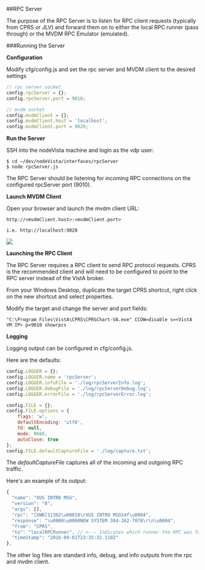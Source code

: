 ##RPC Server 

The purpose of the RPC Server is to listen for RPC client requests (typically from CPRS or JLV) and forward them on to either the local RPC runner (pass through) or the MVDM RPC Emulator (emulated).


###Running the Server

**Configuration**

Modify cfg/config.js and set the rpc server and MVDM client to the desired settings

```javascript
// rpc server socket
config.rpcServer = {};
config.rpcServer.port = 9010;

// mvdm socket
config.mvdmClient = {};
config.mvdmClient.host = 'localhost';
config.mvdmClient.port = 9020;
```

**Run the Server**

SSH into the nodeVista machine and login as the vdp user:

```
$ cd ~/dev/nodeVista/interfaces/rpcServer
$ node rpcServer.js
```
The RPC Server should be listening for incoming RPC connections on the configured rpcServer port (9010). 

**Launch MVDM Client**

Open your browser and launch the mvdm client URL: 
```
http://<mvdmClient.host>:<mvdmClient.port>

i.e. http://localhost:9020
```

![](https://github.com/vistadataproject/nodeVISTA/blob/master/interfaces/rpcServer/screenshots/mvdmEvents.jpg)

**Launching the RPC Client**

The RPC Server requires a RPC client to send RPC protocol requests. CPRS is the recommended client and will need to be configured to point to the RPC server instead of the VistA broker.

From your Windows Desktop, duplicate the target CPRS shortcut, right click on the new shortcut and select properties. 

Modify the target and change the server and port fields:

```
"C:\Program Files\VistA\CPRS\CPRSChart-VA.exe" CCOW=disable s=<VistA VM IP> p=9010 showrpcs
```

**Logging**

Logging output can be configured in cfg/config.js. 

Here are the defaults:

``` javascript
config.LOGGER = {};
config.LOGGER.name = 'rpcServer';
config.LOGGER.infoFile = './log/rpcServerInfo.log';
config.LOGGER.debugFile = './log/rpcServerDebug.log';
config.LOGGER.errorFile = './log/rpcServerError.log';

config.FILE = {};
config.FILE.options = {
    flags: 'w',
    defaultEncoding: 'utf8',
    fd: null,
    mode: 0666,
    autoClose: true
};
config.FILE.defaultCaptureFile = './log/capture.txt';
```
The *defaultCaptureFile* captures all of the incoming and outgoing RPC traffic. 

Here's an example of its output:

```javascript
{
  "name": "XUS INTRO MSG",
  "version": "0",
  "args": [],
  "rpc": "[XWB]11302\u00010\rXUS INTRO MSG54f\u0004",
  "response": "\u0000\u0000NEW SYSTEM 304-262-7078\r\n\u0004",
  "from": "CPRS",
  "to": "localRPCRunner", // <--- Indicates which runner the RPC was forwarded to (localRPCRunner, rpcE, hardcode) 
  "timeStamp": "2016-09-01T23:35:32.110Z"
},
```
The other log files are standard info, debug, and info outputs from the rpc and mvdm client.
